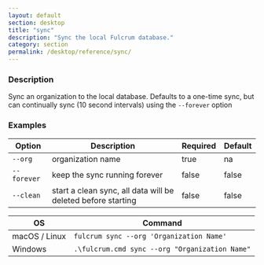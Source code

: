 ```yaml
---
layout: default
section: desktop
title: "sync"
description: "Sync the local Fulcrum database."
category: section
permalink: /desktop/reference/sync/
---
```


### Description

Sync an organization to the local database. Defaults to a one-time sync, but can continually sync (10 second intervals) using the `--forever` option

### Examples

| Option | Description | Required | Default |
| - | - | - | - |
| `--org` | organization name | true | na|
| `--forever` | keep the sync running forever | false | false |
| `--clean` | start a clean sync, all data will be deleted before starting | false | false |

| OS | Command |
| - | - |
| macOS / Linux  | `fulcrum sync --org 'Organization Name'`  |
| Windows | `.\fulcrum.cmd sync --org "Organization Name"` |
